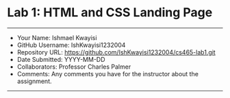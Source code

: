 # Lab 1: HTML and CSS Landing Page

---

- Your Name: Ishmael Kwayisi
- GitHub Username: IshKwayisi1232004
- Repository URL: https://github.com/IshKwayisi1232004/cs465-lab1.git
- Date Submitted: YYYY-MM-DD
- Collaborators: Professor Charles Palmer
- Comments: Any comments you have for the instructor about the assignment.

---
